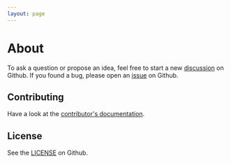 ```yaml
---
layout: page
---
```


# About

To ask a question or propose an idea, feel free to start a new [discussion](https://github.com/gsoft-inc/wl-squide/discussions) on Github. If you found a bug, please open an [issue](https://github.com/gsoft-inc/wl-squide/issues) on Github.

## Contributing

Have a look at the [contributor's documentation](https://github.com/gsoft-inc/wl-squide/blob/main/CONTRIBUTING.md).

## License

See the [LICENSE](https://github.com/gsoft-inc/wl-squide/blob/main/LICENSE) on Github.
